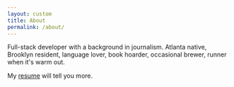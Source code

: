 ```yaml
---
layout: custom
title: About
permalink: /about/
---
```

<script>
  document.addEventListener('DOMContentLoaded', e => {
    let display = false;
    const resume = document.querySelector('#resume');
    document.addEventListener('click', e => {
      if (e.target.id === 'resume-link' && display === false) {
        e.preventDefault();
        display = true;
        resume.innerHTML = `
          <button id="hide" class="resume-button">Hide</button>
          <a id="download" href="/assets/david-floyd-resume.pdf" download class="resume-button">Download</a>
          <label for="copy-link">Stable link</label>
          <input type="text" value="https://davidfloyd91.github.io/resume/" id="copy-link">
          <button id="copy-button" class="resume-button">Copy link</button>
          <br/>
          {% include resume.html %}
        `;
      } else if (e.target.id === 'hide' || (e.target.id === 'resume-link' && display === true)) {
        e.preventDefault();
        display = false;
        resume.innerHTML = ``;
      } else if (e.target.id === 'copy-button') {
        const copyLink = document.querySelector('#copy-link');
        copyLink.select();
        document.execCommand('copy');
      };
    });
  });
</script>

Full-stack developer with a background in journalism. Atlanta native, Brooklyn resident, language lover, book hoarder, occasional brewer, runner when it's warm out.

My <a href="" id="resume-link">resume</a> will tell you more.

<div id="resume"></div>
